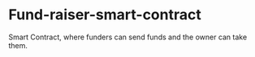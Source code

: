 # Fund-raiser-smart-contract
Smart Contract, where funders can send funds and the owner can take them.
